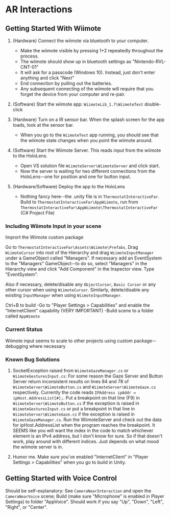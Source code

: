 # AR Interactions

## Getting Started With Wiimote
1) (Hardware) Connect the wiimote via bluetooth to your computer.  
    - Make the wiimote visible by pressing 1+2 repeatedly throughout the process.  
    - The wiimote should show up in bluetooth settings as "Nintendo-RVL-CNT-01"
    - It will ask for a passcode (Windows 10).  Instead, just don't enter anything and click "Next"
    - End connection by pulling out the batteries.
    - Any subsequent connecting of the wiimote will require that you forget the device from your computer and re-pair.
    
2) (Software) Start the wiimote app:  ```WiimoteLib_1.7\WiimoteTest``` double-click

3) (Hardware) Turn on a IR sensor bar.  When the splash screen for the app loads, look at the sensor bar.
    - When you go to the ```WiimoteTest``` app running, you should see that the wiimote state changes when you point the wiimote around.
    
4) (Software) Start the Wiimote Server.  This reads input from the wiimote to the HoloLens.
    - Open VS solution file ```WiimoteServer\WiimoteServer``` and click start.
    - Now the server is waiting for two different connections from the HoloLens--one for position and one for button input.
    
    
5) (Hardware/Software) Deploy the app to the HoloLens
    - Nothing fancy here--the .unity file is in ```ThermostatInteractiveFar```.  Build to ```ThermostatInteractiveFar\AppWiimote```, run from ```ThermostatInteractiveFar\AppWiimote\ThermostatInteractiveFar``` (C# Project File)

### Including Wiimote Input in your scene
Imprort the Wiimote custom package

Go to ```ThermostatInteractiveFar\Assets\Wiimote\Prefabs```.  Drag ```WiimoteCursor``` into root of the Hierarchy and drag ```WiimoteInputManager``` under a GameObject called "Managers".  If necessary add an EventSystem to the "Managers" GameObject--to do so, select "Managers" in the Hierarchy view and click "Add Component" in the Inspector view.  Type "EventSystem".  

Also if necessary, delete/disable any ```ObjectCursor```, ```Basic Cursor``` or any other cursor when using ```WiimoteCursor```.  Similarly, delete/disable any existing ```InputManager``` when using ```WiimoteInputManager```.

Ctrl+B to build
-Go to "Player Settings > Capabilities" and enable the "InternetClient" capability (VERY IMPORTANT)
-Build scene to a folder called ```AppWimote```

### Current Status
Wiimote input seems to scale to other projects using custom package--debugging where necessary

### Known Bug Solutions
1) SocketException raised from ```WiimoteGazeManager.cs``` or ```WiimoteGesturesInput.cs```:  For some reason the Gaze Server and Button Server return inconsistent results on lines 84 and 78 of ```WiimoteServer\WiimoteButton.cs``` and ```WiimoteServer\WiimoteGaze.cs``` respectively.  Currently the code reads ```IPAddress ipAddr = ipHost.AddressList[#];```.  Put a breakpoint on that line (F9) in ```WiimoteServer\WiimoteButton.cs``` if the exception is raised in ```WiimoteGesturesInput.cs``` or put a breakpoint in that line in ```WiimoteServer\WiimoteGaze.cs``` if the exception is raised in ```WiimoteGazeManager.cs```. Run the WiimoteServer and check out the data for ipHost.AddressList when the program reaches the breakpoint. It SEEMS like you will want the index in the code to match whichever element is an IPv4 address, but I don't know for sure.  So if that doesn't work, play around with different indices.  Just depends on what mood the wiimote server is in.

2) Humor me.  Make sure you've enabled "InternetClient" in "Player Settings > Capabilities" when you go to build in Unity.

## Getting Started with Voice Control
Should be self-explanatory:  See ```CameraNearInteraction``` and open the ```CameraNearVoice``` scene; Build (make sure "Microphone" is enabled in Player Settings) to folder "AppVoice".  Should work if you say "Up", "Down", "Left", "Right", or "Center".
